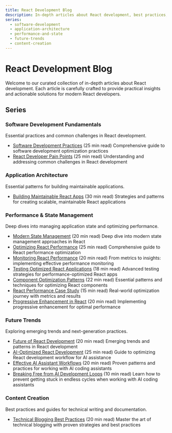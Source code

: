 ```yaml
---
title: React Development Blog
description: In-depth articles about React development, best practices, state management, and future trends.
series:
  - software-development
  - application-architecture
  - performance-and-state
  - future-trends
  - content-creation
---
```


# React Development Blog

Welcome to our curated collection of in-depth articles about React development. Each article is carefully crafted to provide practical insights and actionable solutions for modern React developers.

## Series

### Software Development Fundamentals

Essential practices and common challenges in React development.

- [Software Development Practices](./software-development-practices) (25 min read)
  Comprehensive guide to software development optimization practices
- [React Developer Pain Points](./react-developer-pain-points) (25 min read)
  Understanding and addressing common challenges in React development

### Application Architecture

Essential patterns for building maintainable applications.

- [Building Maintainable React Apps](./building-maintainable-react-apps) (30 min read)
  Strategies and patterns for creating scalable, maintainable React applications

### Performance & State Management

Deep dives into managing application state and optimizing performance.

- [Modern State Management](./modern-state-management) (20 min read)
  Deep dive into modern state management approaches in React
- [Optimizing React Performance](./optimizing-react-performance) (25 min read)
  Comprehensive guide to React performance optimization
- [Monitoring React Performance](./monitoring-react-performance) (20 min read)
  From metrics to insights: implementing effective performance monitoring
- [Testing Optimized React Applications](./testing-optimized-react-apps) (18 min read)
  Advanced testing strategies for performance-optimized React apps
- [Component Optimization Patterns](./component-optimization-patterns) (22 min read)
  Essential patterns and techniques for optimizing React components
- [React Performance Case Study](./react-performance-case-study) (15 min read)
  Real-world optimization journey with metrics and results
- [Progressive Enhancement in React](./progressive-enhancement-react) (20 min read)
  Implementing progressive enhancement for optimal performance

### Future Trends

Exploring emerging trends and next-generation practices.

- [Future of React Development](./future-of-react-development) (20 min read)
  Emerging trends and patterns in React development
- [AI-Optimized React Development](./ai-optimized-react-development) (25 min read)
  Guide to optimizing React development workflow for AI assistance
- [Effective AI Assistant Workflows](./effective-ai-assistant-workflows) (20 min read)
  Proven patterns and practices for working with AI coding assistants
- [Breaking Free from AI Development Loops](./breaking-ai-development-loops) (10 min read)
  Learn how to prevent getting stuck in endless cycles when working with AI coding assistants

### Content Creation

Best practices and guides for technical writing and documentation.

- [Technical Blogging Best Practices](./technical-blogging-best-practices) (20 min read)
  Master the art of technical blogging with proven strategies and best practices
